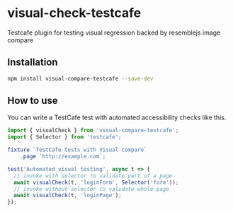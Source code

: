 # visual-check-testcafe

Testcafe plugin for testing visual regression backed by resemblejs image compare

## Installation

```bash
npm install visual-compare-testcafe --save-dev
```

## How to use

You can write a TestCafe test with automated accessibility checks like this.

```js
import { visualCheck } from 'visual-compare-testcafe';
import { Selector } from 'testcafe';

fixture `TestCafe tests with Visual compare`
    .page `http://example.com`;

test('Automated visual testing', async t => {
  // invoke with selector to validate part of a page
  await visualCheck(t, 'loginForm', Selector('form'));
  // invoke without selector to validate whole page
  await visualCheck(t, 'loginPage');
});
```
